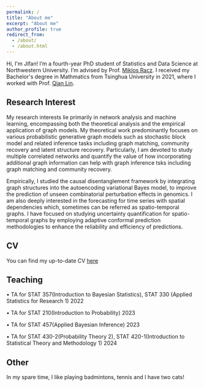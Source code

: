 ```yaml
---
permalink: /
title: "About me"
excerpt: "About me"
author_profile: true
redirect_from: 
  - /about/
  - /about.html
---
```


Hi, I'm Jifan!
I’m a fourth-year PhD student of Statistics and Data Science at Northwestern University. I’m advised by Prof. [Miklos Racz](https://racz.statistics.northwestern.edu/). I received my Bachelor's degree in Mathmatics from Tsinghua University in 2021, where I worked with Prof. [Qian Lin](https://sites.google.com/site/qianlincd/). 

Research Interest
------

My research interests lie primarily in network analysis and machine learning, encompassing both the theoretical analysis and the empirical application of graph models. My theoretical work predominantly focuses on various probabilistic generative graph models such as stochastic block model and related inference tasks including graph matching, community recovery and latent structure recovery.  Particularly, I am devoted to study multiple correlated networks and quantify the value of how incorporating additional graph information can help with graph inference tsks including graph matching and community recovery. 

Empirically, I studied  the causal disentanglement framework by integrating graph structures
 into the autoencoding variational
Bayes model, to improve the prediction of unseen combinatorial perturbation effects in genomics. I am also deeply interested in the forecasting for time series with spatial dependencies which, sometimes can be referred as spatio-temporal graphs. I have focused on studying  uncertainty quantification for spatio-temporal graphs by employing adaptive conformal prediction methodologies to enhance the reliability and efficiency of predictions.


CV
------
You can find my up-to-date CV [here](https://raw.github.com/jifanzhang999/jifan-zhang.github.io/tree/master/files/CV_up_to_date.pdf)

Teaching 
------

•	TA for STAT 357(Introduction to Bayesian Statistics), STAT 330 (Applied Statistics for Research 1)         2022 

•	TA for STAT 210(Introduction to Probability)	   2023

•	TA for STAT 457(Applied Bayesian Inference)	   2023

•	TA for STAT 430-2(Probability Theory 2), STAT 420-1(Introduction to Statistical Theory and Methodology 1)	   2024

Other
------
In my spare time, I like playing badmintons, tennis and I have two cats!





